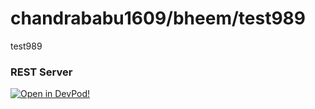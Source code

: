 # chandrababu1609/bheem/test989
test989


### REST Server





    



[![Open in DevPod!](https://devpod.sh/assets/open-in-devpod.svg)](https://devpod.sh/open#https://github.com/chandrababu1609/bheem/test989)